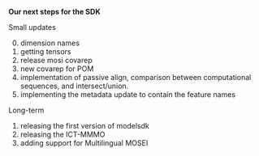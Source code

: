 **Our next steps for the SDK**

Small updates

0. dimension names
1. getting tensors
2. release mosi covarep
3. new covarep for POM
4. implementation of passive align, comparison between computational sequences, and intersect/union.
5. implementing the metadata update to contain the feature names


Long-term

1. releasing the first version of modelsdk
2. releasing the ICT-MMMO
3. adding support for Multilingual MOSEI

